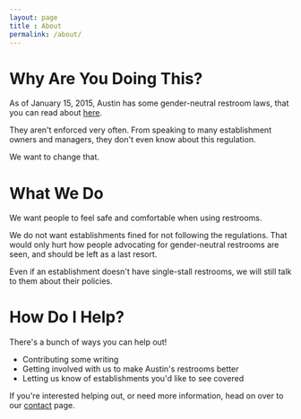 ```yaml
---
layout: page
title : About
permalink: /about/
---
```


# Why Are You Doing This?
As of January 15, 2015, Austin has some gender-neutral restroom laws, that you can read about [here](http://www.austintexas.gov/news/new-gender-neutral-sign-regulations-single-use-commercial-restrooms-are-effect-0).

They aren't enforced very often. From speaking to many establishment owners and managers, they don't even know about this regulation. 

We want to change that. 


# What We Do
We want people to feel safe and comfortable when using restrooms.

We do not want establishments fined for not following the regulations. That would only hurt how people advocating for gender-neutral restrooms are seen, and should be left as a last resort.

Even if an establishment doesn't have single-stall restrooms, we will still talk to them about their policies. 


# How Do I Help?
There's a bunch of ways you can help out!

* Contributing some writing
* Getting involved with us to make Austin's restrooms better
* Letting us know of establishments you'd like to see covered

If you're interested helping out, or need more information, head on over to our [contact](/contact/) page.